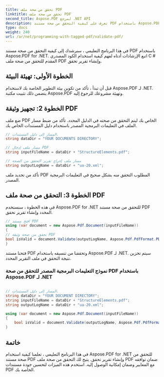 ```yaml
---
title: تحقق من صحة ملف PDF
linktitle: تحقق من صحة ملف PDF
second_title: Aspose.PDF لمرجع .NET API
description: تعرف على كيفية التحقق من صحة مستند PDF باستخدام Aspose.PDF for .NET. تحقق من امتثالها للمعايير وقم بإنشاء تقرير التحقق.
type: docs
weight: 240
url: /ar/net/programming-with-tagged-pdf/validate-pdf/
---
```

في هذا البرنامج التعليمي ، سنرشدك إلى كيفية التحقق من صحة مستند PDF باستخدام Aspose.PDF for .NET. اتبع الإرشادات أدناه لفهم كيفية استخدام الكود المصدري C # المقدم للتحقق من صحة ملف PDF وإنشاء تقرير تحقق.

## الخطوة الأولى: تهيئة البيئة

قبل أن تبدأ ، تأكد من تكوين بيئة التطوير الخاصة بك لاستخدام Aspose.PDF لـ .NET. يتضمن ذلك تثبيت مكتبة Aspose.PDF وتهيئة مشروعك للرجوع إليه.

## الخطوة 2: تجهيز وثيقة PDF

ضع ملف PDF الخاص بك ليتم التحقق من صحته في الدليل المحدد. تأكد من ضبط مسار الملف في التعليمات البرمجية المصدر باستخدام دليل المستندات الخاص بك.

```csharp
// المسار إلى دليل المستندات.
string dataDir = "YOUR DOCUMENTS DIRECTORY";

// مسار ملف إدخال PDF
string inputFileName = dataDir + "StructureElements.pdf";

// مسار ملف إخراج تقرير التحقق من الصحة
string outputLogName = dataDir + "ua-20.xml";
```

تأكد من تحديد ملف PDF المطلوب التحقق منه بشكل صحيح في التعليمات البرمجية المصدر.

## الخطوة 3: التحقق من صحة ملف PDF

في هذه الخطوة ، سنستخدم Aspose.PDF for .NET للتحقق من صحة مستند PDF المحدد وإنشاء تقرير تحقق.

```csharp
// افتح مستند PDF
using (var document = new Aspose.Pdf.Document(inputFileName))
{
// تحقق من صحة وثيقة PDF
bool isValid = document.Validate(outputLogName, Aspose.Pdf.PdfFormat.PDF_UA_1);
}
```

فتحنا مستند PDF وتحققنا من تنسيقه باستخدام Aspose.PDF لـ .NET. سيتم تخزين نتيجة التحقق في ملف التقرير المحدد.

### نموذج التعليمات البرمجية المصدر للتحقق من صحة PDF باستخدام Aspose.PDF لـ .NET 
```csharp

// المسار إلى دليل المستندات.
string dataDir = "YOUR DOCUMENT DIRECTORY";
string inputFileName = dataDir + "StructureElements.pdf";
string outputLogName = dataDir + "ua-20.xml";

using (var document = new Aspose.Pdf.Document(inputFileName))
{
	bool isValid = document.Validate(outputLogName, Aspose.Pdf.PdfFormat.PDF_UA_1);
}

```

## خاتمة

في هذا البرنامج التعليمي ، تعلمنا كيفية استخدام Aspose.PDF for .NET للتحقق من صحة مستند PDF وإنشاء تقرير تحقق. يتيح لك التحقق من صحة ملف PDF ضمان توافقه مع المعايير وضمان إمكانية الوصول إليه. استخدم هذه الميزات لتحسين جودة مستندات PDF الخاصة بك.
